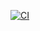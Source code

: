 ﻿[![CI](https://github.com/Group-13-DevOps/devops-group13-population-report/actions/workflows/ci.yml/badge.svg?branch=develop)](https://github.com/Group-13-DevOps/devops-group13-population-report/actions/workflows/ci.yml)









